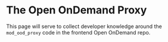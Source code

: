 # The Open OnDemand Proxy

This page will serve to collect developer knowledge around the `mod_ood_proxy` code in the frontend Open OnDemand repo.


